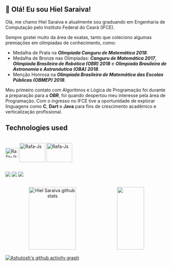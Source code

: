 


  ## 🎯 Olá! Eu sou Hiel Saraiva!
Olá, me chamo Hiel Saraiva e atualmente sou graduando em Engenharia de Computação pelo Instituto Federal do Ceará (IFCE).

Sempre gostei muito da área de exatas, tanto que coleciono algumas premiações em olímpiadas de conhecimento, como:

* Medalha de Prata na _**Olimpíada Canguru de Matemática 2018**_.
* Medalha de Bronze nas Olimpíadas: _**Canguru de Matemática 2017**_, _**Olimpíada Brasileira de Robótica (OBR) 2018**_ e _**Olimpíada Brasileira de Astronomia e Astronáutica (OBA) 2018**_.
* Menção Honrosa na _**Olimpíada Brasileira de Matemática das Escolas Públicas (OBMEP) 2018**_.

Meu primeiro contato com Algoritmos e Lógica de Programação foi durante a preparação para a _**OBR**_, foi quando despertou meu interesse pela área de Programação. Com o ingresso no IFCE tive a oportunidade de explorar linguagens como **C**, **Dart** e **Java** para fins de crescimento acadêmico e verticalização profissional.

  ## Technologies used
  
<div style="display: inline_block"><br>
  <img align="center" alt="Rafa-Js" height="30" width="40"
src="https://cdn.jsdelivr.net/gh/devicons/devicon/icons/c/c-original.svg" />     
  <img align="center" alt="Rafa-Js" height="60" width="80"
src="https://cdn.jsdelivr.net/gh/devicons/devicon/icons/dart/dart-plain-wordmark.svg" />
  <img align="center" alt="Rafa-Js" height="60" width="80"
src="https://cdn.jsdelivr.net/gh/devicons/devicon/icons/java/java-original-wordmark.svg" />
          
</div>

  ##
<div> 
  <a href="https://www.instagram.com/hielsaraiva_/" target="_blank"><img src="https://img.shields.io/badge/-Instagram-%23E4405F?style=for-the-badge&logo=instagram&logoColor=white" target="_blank"></a>
  <a href = "mailto:hielsaraiva11.hs@gmail.com"><img src="https://img.shields.io/badge/-Gmail-%23333?style=for-the-badge&logo=gmail&logoColor=white" target="_blank"></a>
  <a href = "https://www.linkedin.com/in/hielsaraiva/" target="_blank"><img src="https://img.shields.io/badge/LinkedIn-0077B5?style=for-the-badge&logo=linkedin&logoColor=white" target="_blank"></a>
  
</div>

  ##

  
<div align="center">  
  <img width="54%" height="195px" src="https://github-readme-stats.vercel.app/api?username=HielSaraiva&show_icons=true&count_private=true&hide_border=false&title_color=00c476&icon_color=0a56fa&text_color=c9d1d9&bg_color=141624" alt="Hiel Saraiva github stats" /> 
  <img width="41%" height="195px" src="https://github-readme-stats.vercel.app/api/top-langs/?username=HielSaraiva&layout=compact&hide_border=false&title_color=00c476&text_color=FFFFFF&bg_color=141624" />
</div>

[![Ashutosh's github activity graph](https://github-readme-activity-graph.vercel.app/graph?username=HielSaraiva&bg_color=0d1117&color=ffffff&line=0033FF&point=ffffff&area=true&hide_border=true)](https://github.com/ashutosh00710/github-readme-activity-graph) 
